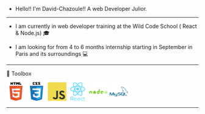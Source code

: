 - Hello!! I'm David-Chazoule!! A web Developer Julior.

---
- I am currently in web developer training at the Wild Code School ( React & Node.js) :mortar_board:

- I am looking for from 4 to 6 months internship starting in September in Paris and its surroundings :computer:

---

:wrench: Toolbox

<img src="https://github.com/devicons/devicon/blob/master/icons/html5/html5-original-wordmark.svg" alt="HTML Logo" width="50" height="50"/> <img src="https://github.com/devicons/devicon/blob/master/icons/css3/css3-original-wordmark.svg" alt="CSS Logo" width="50" height="50"/> <img src="https://github.com/devicons/devicon/blob/master/icons/javascript/javascript-original.svg" alt="JavaScript Logo" width="50" height="50"/>
<img src="https://github.com/devicons/devicon/blob/master/icons/react/react-original-wordmark.svg" alt="React Logo Logo" width="50" height="50"/>  <img src="https://github.com/devicons/devicon/blob/master/icons/nodejs/nodejs-plain-wordmark.svg" alt="Node Logo" width="50" height="50"/> <img src="https://github.com/devicons/devicon/blob/master/icons/mysql/mysql-plain-wordmark.svg" alt="Mysql Logo" width="50" height="50"/> 

---
